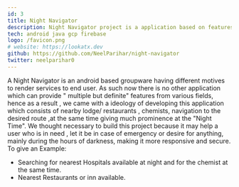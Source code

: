 ```yaml
---
id: 3
title: Night Navigator
description: Night Navigator project is a application based on features to search for different places which consists of nearby lodge/ restaurants, chemists/ hospitals, navigation to the desired route and also estimation of cab prices
tech: android java gcp firebase
logo: /favicon.png
# website: https://lookatx.dev
github: https://github.com/NeelParihar/night-navigator
twitter: neelparihar0
---
```



A Night Navigator is an android based groupware having different motives to render services to end user. As such now there is no other application which can provide " multiple but definite" features from various fields, hence as a result , we came with a ideology of developing this application which consists of nearby lodge/ restaurants , chemists, navigation to the desired route ,at the same time giving much prominence at the "Night Time". We thought necessary to build this project because it may help a user who is in need , let it be in case of emergency or desire for anything, mainly during the hours of darkness, making it more responsive and secure. To give an Example:

- Searching for nearest Hospitals available at night and for the chemist at the same time.
- Nearest Restaurants or inn available.
